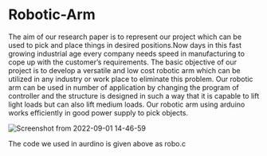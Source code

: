 # Robotic-Arm
The aim of our research paper is to represent our project which can be used to pick and place things in desired positions.Now days in this fast growing industrial age every company needs speed in manufacturing to cope up with the customer’s requirements. The basic objective of our project is to develop a versatile and low cost robotic arm which can be utilized in any industry or work place to eliminate this problem. Our robotic arm can be used in number of application by changing the program of controller and the structure is designed in such a way that it is capable to lift light loads but can also lift medium loads. Our robotic arm using arduino works efficiently in good power supply to pick objects. 



![Screenshot from 2022-09-01 14-46-59](https://user-images.githubusercontent.com/67819243/187878817-9deab2fe-cb75-4512-a5de-4e720e412133.png)

The code we used in aurdino is given above as robo.c
